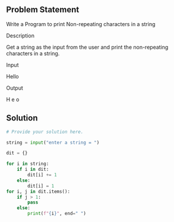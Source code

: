 ## Problem Statement 

Write a Program to print Non-repeating characters in a string

Description

Get a string as the input from the user and print the non-repeating characters in a string.

Input

Hello

Output

H e o
## Solution

```python
# Provide your solution here.

string = input("enter a string = ")

dit = {}

for i in string:
    if i in dit:
        dit[i] += 1
    else:
        dit[i] = 1
for i, j in dit.items():
    if j > 1:
        pass
    else:
        print(f"{i}", end=" ")
